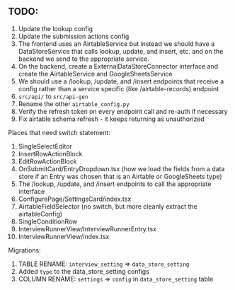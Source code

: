 ## TODO:

1. Update the lookup config
2. Update the submission actions config
3. The frontend uses an AirtableService but instead we should
   have a DataStoreService that calls lookup, update, and
   insert, etc. and on the backend we send to the appropriate
   service.
4. On the backend, create a ExternalDataStoreConnector interface and create the AirtableService and GoogleSheetsService
5. We should use a /lookup, /update, and /insert endpoints that receive a config
   rather than a service specific (like /airtable-records) endpoint
6. `src/api/` to `src/api-gen`
7. Rename the other `airtable_config.py`
8. Verify the refresh token on every endpoint call and re-auth if necessary
9. Fix airtable schema refresh - it keeps returning as unauthorized

Places that need switch statement:

1. SingleSelectEditor
2. InsertRowActionBlock
3. EditRowActionBlock
4. OnSubmitCard/EntryDropdown.tsx (how we load the fields from a data store if an Entry was chosen that is an Airtable or GoogleSheets type)
5. The /lookup, /update, and /insert endpoints to call the appropriate interface
6. ConfigurePage/SettingsCard/index.tsx
7. AirtableFieldSelector (no switch, but more cleanly extract the airtableConfig)
8. SingleConditionRow
9. InterviewRunnerView/InterviewRunnerEntry.tsx
10. InterviewRunnerView/index.tsx

Migrations:

1. TABLE RENAME: `interview_setting` => `data_store_setting`
2. Added `type` to the data_store_setting configs
3. COLUMN RENAME: `settings` => `config` in `data_store_setting` table
